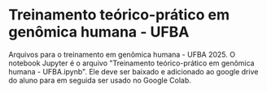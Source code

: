 # Treinamento teórico-prático em genômica humana - UFBA
Arquivos para o treinamento em genômica humana - UFBA 2025. O notebook Jupyter é o arquivo "Treinamento teórico-prático em genômica humana - UFBA.ipynb". Ele deve ser baixado e adicionado ao google drive do aluno para em seguida ser usado no Google Colab.
